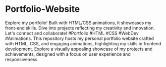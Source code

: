 # Portfolio-Website
Explore my portfolio! Built with HTML/CSS animations, it showcases my front-end skills. Dive into projects reflecting my creativity and innovation. Let's connect and collaborate! #Portfolio #HTML #CSS #WebDev #Animations.
This repository hosts my personal portfolio website crafted with HTML, CSS, and engaging animations, highlighting my skills in frontend development. Explore a visually appealing showcase of my projects and achievements, designed with a focus on user experience and responsiveness.
